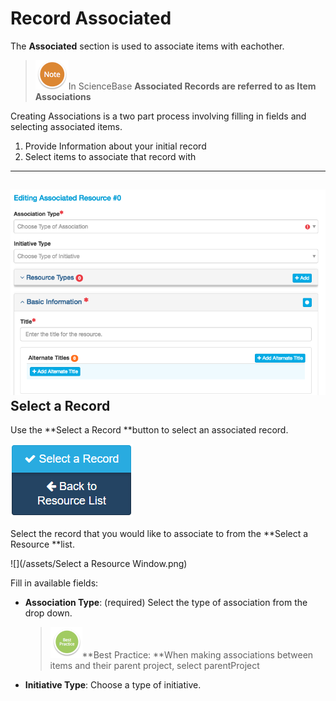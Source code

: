 # Record Associated

The **Associated** section is used to associate items with eachother.

> ![](/assets/NoteSmall.png)In ScienceBase **Associated Records **are referred to as** Item Associations**



Creating Associations is a two part process involving filling in fields and selecting associated items.

1. Provide Information about your initial record
2. Select items to associate that record with



---



## ![](/assets/AssociatedScreenshot.png)Select a Record

Use the **Select a Record **button to select an associated record.

![](/assets/Select_a_Record_Button.png)

Select the record that you would like to associate to from the **Select a Resource **list.

![](/assets/Select a Resource Window.png)

Fill in available fields:

* **Association Type**: \(required\) Select the type of association from the drop down.

  > ![](/assets/BestPracticeSmall.png)**Best Practice: **When making associations between items and their parent project, select parentProject

* **Initiative Type**: Choose a type of initiative.







